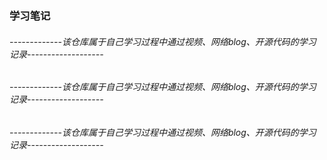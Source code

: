### 学习笔记

<h6>-------------该仓库属于自己学习过程中通过视频、网络blog、开源代码的学习记录-------------------</h6>
<h6>-------------该仓库属于自己学习过程中通过视频、网络blog、开源代码的学习记录-------------------</h6>
<h6>-------------该仓库属于自己学习过程中通过视频、网络blog、开源代码的学习记录-------------------</h6>